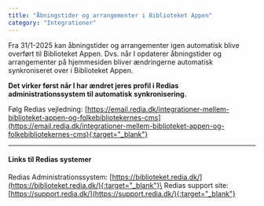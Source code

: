 ```yaml
---
title: "Åbningstider og arrangementer i Biblioteket Appen"  
category: "Integrationer"
---
```


Fra 31/1-2025 kan åbningstider og arrangementer igen automatisk blive overført til Biblioteket Appen. Dvs. når I opdaterer åbningstider og arrangementer på hjemmesiden bliver ændringerne automatisk synkroniseret over i Biblioteket Appen.

**Det virker først når I har ændret jeres profil i Redias administrationssystem til automatisk synkronisering.**

Følg Redias vejledning: [https://email.redia.dk/integrationer-mellem-biblioteket-appen-og-folkebibliotekernes-cms](https://email.redia.dk/integrationer-mellem-biblioteket-appen-og-folkebibliotekernes-cms){:target="_blank"}

---

#### Links til Redias systemer
Redias Administrationssystem: [https://biblioteket.redia.dk/](https://biblioteket.redia.dk/){:target="_blank"}\
Redias support site: [https://support.redia.dk/](https://support.redia.dk/){:target="_blank"}


